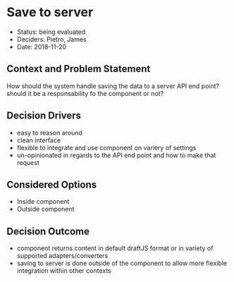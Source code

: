 # Save to server

* Status: being evaluated <!-- optional -->
* Deciders: Pietro, James <!-- optional -->
* Date: 2018-11-20 <!-- optional -->

## Context and Problem Statement

How should the system handle saving the data to a server API end point? 
should it be a responsability fo the component or not?

## Decision Drivers <!-- optional -->

* easy to reason around
* clean interface
* flexible to integrate and use component on variery of settings
* un-opinionated in regards to the API end point and how to make that request 

## Considered Options

* Inside component
* Outside component 

## Decision Outcome

- component returns content in default draftJS format or in variety of supported adapters/converters 
- saving to server is done outside of the component to allow more flexible integration within other contexts